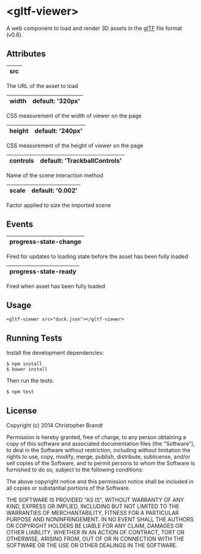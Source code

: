 # &lt;gltf-viewer&gt;

A web component to load and render 3D assets in the [glTF](https://github.com/KhronosGroup/glTF/tree/v0.6) file format (v0.6).


Attributes
-----------
|**src** |
| :------ |
The URL of the asset to load

|**width** | default: '320px' |
| :------ | ------: |
CSS measurement of the width of viewer on the page

|**height** | default: '240px' |
| :------ | ------: |
CSS measurement of the height of viewer on the page

|**controls** | default: 'TrackballControls' |
| :------ | ------: |
Name of the scene interaction method

|**scale** | default: '0.002' |
| :------ | ------: |
Factor applied to size the imported scene


Events
-------
|**progress-state-change** |
| :------ |

Fired for updates to loading state before the asset has been fully loaded

|**progress-state-ready** |
| :------ |

Fired when asset has been fully loaded

Usage
------
```
<gltf-viewer src="duck.json"></gltf-viewer>
```


Running Tests
--------------
Install the development dependencies:

    $ npm install
    $ bower install

Then run the tests:

    $ npm test


## License

Copyright (c) 2014 Christopher Brandt

Permission is hereby granted, free of charge, to any person obtaining a copy of this software and associated documentation files (the "Software"), to deal in the Software without restriction, including without limitation the rights to use, copy, modify, merge, publish, distribute, sublicense, and/or sell copies of the Software, and to permit persons to whom the Software is furnished to do so, subject to the following conditions:

The above copyright notice and this permission notice shall be included in all copies or substantial portions of the Software.

THE SOFTWARE IS PROVIDED "AS IS", WITHOUT WARRANTY OF ANY KIND, EXPRESS OR IMPLIED, INCLUDING BUT NOT LIMITED TO THE WARRANTIES OF MERCHANTABILITY, FITNESS FOR A PARTICULAR PURPOSE AND NONINFRINGEMENT. IN NO EVENT SHALL THE AUTHORS OR COPYRIGHT HOLDERS BE LIABLE FOR ANY CLAIM, DAMAGES OR OTHER LIABILITY, WHETHER IN AN ACTION OF CONTRACT, TORT OR OTHERWISE, ARISING FROM, OUT OF OR IN CONNECTION WITH THE SOFTWARE OR THE USE OR OTHER DEALINGS IN THE SOFTWARE.
